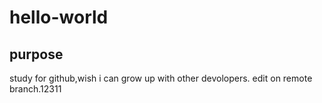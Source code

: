 # hello-world
## purpose
study for github,wish i can grow up with other devolopers.
edit on remote branch.12311